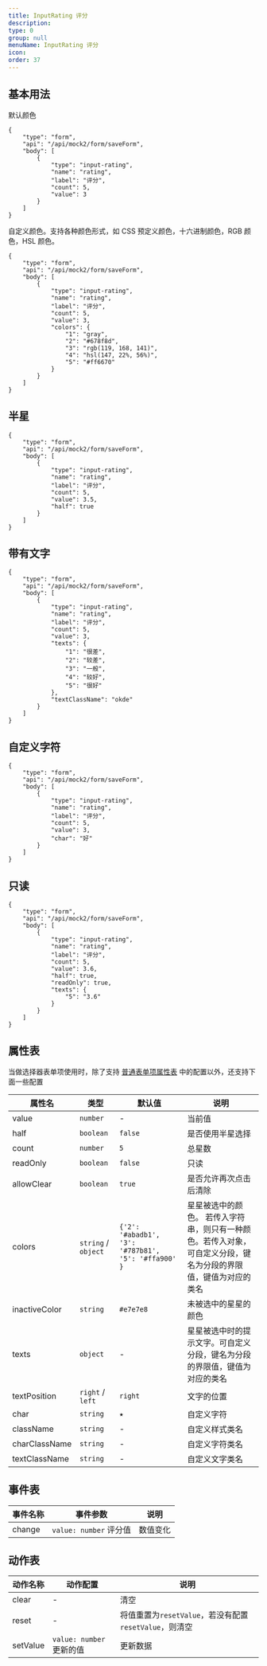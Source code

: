 ```yaml
---
title: InputRating 评分
description:
type: 0
group: null
menuName: InputRating 评分
icon:
order: 37
---
```


## 基本用法

默认颜色

```schema: scope="body"
{
    "type": "form",
    "api": "/api/mock2/form/saveForm",
    "body": [
        {
            "type": "input-rating",
            "name": "rating",
            "label": "评分",
            "count": 5,
            "value": 3
        }
    ]
}
```

自定义颜色。支持各种颜色形式，如 CSS 预定义颜色，十六进制颜色，RGB 颜色，HSL 颜色。

```schema: scope="body"
{
    "type": "form",
    "api": "/api/mock2/form/saveForm",
    "body": [
        {
            "type": "input-rating",
            "name": "rating",
            "label": "评分",
            "count": 5,
            "value": 3,
            "colors": {
                "1": "gray",
                "2": "#678f8d",
                "3": "rgb(119, 168, 141)",
                "4": "hsl(147, 22%, 56%)",
                "5": "#ff6670"
            }
        }
    ]
}
```

## 半星

```schema: scope="body"
{
    "type": "form",
    "api": "/api/mock2/form/saveForm",
    "body": [
        {
            "type": "input-rating",
            "name": "rating",
            "label": "评分",
            "count": 5,
            "value": 3.5,
            "half": true
        }
    ]
}
```

## 带有文字

```schema: scope="body"
{
    "type": "form",
    "api": "/api/mock2/form/saveForm",
    "body": [
        {
            "type": "input-rating",
            "name": "rating",
            "label": "评分",
            "count": 5,
            "value": 3,
            "texts": {
                "1": "很差",
                "2": "较差",
                "3": "一般",
                "4": "较好",
                "5": "很好"
            },
            "textClassName": "okde"
        }
    ]
}
```

## 自定义字符

```schema: scope="body"
{
    "type": "form",
    "api": "/api/mock2/form/saveForm",
    "body": [
        {
            "type": "input-rating",
            "name": "rating",
            "label": "评分",
            "count": 5,
            "value": 3,
            "char": "好"
        }
    ]
}
```

## 只读

```schema: scope="body"
{
    "type": "form",
    "api": "/api/mock2/form/saveForm",
    "body": [
        {
            "type": "input-rating",
            "name": "rating",
            "label": "评分",
            "count": 5,
            "value": 3.6,
            "half": true,
            "readOnly": true,
            "texts": {
                "5": "3.6"
            }
        }
    ]
}
```

## 属性表

当做选择器表单项使用时，除了支持 [普通表单项属性表](./formitem#%E5%B1%9E%E6%80%A7%E8%A1%A8) 中的配置以外，还支持下面一些配置

| 属性名        | 类型                | 默认值                                              | 说明                                                                                                            |
| ------------- | ------------------- | --------------------------------------------------- | --------------------------------------------------------------------------------------------------------------- |
| value         | `number`            | -                                                   | 当前值                                                                                                          |
| half          | `boolean`           | `false`                                             | 是否使用半星选择                                                                                                |
| count         | `number`            | `5`                                                 | 总星数                                                                                                          |
| readOnly      | `boolean`           | `false`                                             | 只读                                                                                                            |
| allowClear    | `boolean`           | `true`                                              | 是否允许再次点击后清除                                                                                          |
| colors        | `string` / `object` | `{'2': '#abadb1', '3': '#787b81', '5': '#ffa900' }` | 星星被选中的颜色。 若传入字符串，则只有一种颜色。若传入对象，可自定义分段，键名为分段的界限值，键值为对应的类名 |
| inactiveColor | `string`            | `#e7e7e8`                                           | 未被选中的星星的颜色                                                                                            |
| texts         | `object`            | -                                                   | 星星被选中时的提示文字。可自定义分段，键名为分段的界限值，键值为对应的类名                                      |
| textPosition  | `right` / `left`    | `right`                                             | 文字的位置                                                                                                      |
| char          | `string`            | `★`                                                 | 自定义字符                                                                                                      |
| className     | `string`            | -                                                   | 自定义样式类名                                                                                                  |
| charClassName | `string`            | -                                                   | 自定义字符类名                                                                                                  |
| textClassName | `string`            | -                                                   | 自定义文字类名                                                                                                  |

## 事件表

| 事件名称 | 事件参数               | 说明     |
| -------- | ---------------------- | -------- |
| change   | `value: number` 评分值 | 数值变化 |

## 动作表

| 动作名称 | 动作配置                 | 说明                                                   |
| -------- | ------------------------ | ------------------------------------------------------ |
| clear    | -                        | 清空                                                   |
| reset    | -                        | 将值重置为`resetValue`，若没有配置`resetValue`，则清空 |
| setValue | `value: number` 更新的值 | 更新数据                                               |
